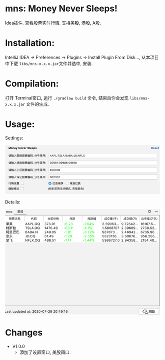 # mns: Money Never Sleeps!
Idea插件. 查看股票实时行情. 支持美股, 港股, A股.

# Installation:
IntelliJ IDEA -> Preferences -> Plugins -> Install Plugin From Disk..., 从本项目中下载 `libs/mns-x.x.x.jar`文件并选中, 安装.

# Compilation:
打开 Terminal窗口, 运行 `./gradlew build` 命令, 结束后你会发现 `libs/mns-x.x.x.jar` 文件的生成.

# Usage:

Settings:

![Setting](/WX20200729-204957@2x.png)

Details:

![Detail](/WX20200729-204933@2x.png)


# Changes
* V1.0.0
  * 添加了设置窗口, 美股窗口.
